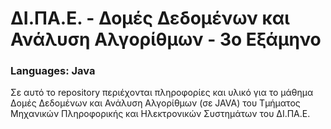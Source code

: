 # ΔΙ.ΠΑ.Ε. - Δομές Δεδομένων και Ανάλυση Αλγορίθμων - 3ο Εξάμηνο

### Languages: Java

Σε αυτό το repository περιέχονται πληροφορίες και υλικό για το μάθημα Δομές Δεδομένων και Ανάλυση Αλγορίθμων (σε JAVA) του Τμήματος Μηχανικών Πληροφορικής και Ηλεκτρονικών Συστημάτων του ΔΙ.ΠΑ.Ε.
